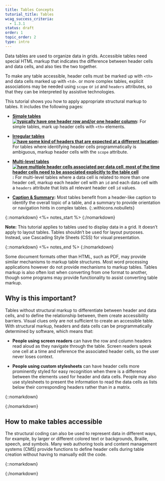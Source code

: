 ```yaml
---
title: Tables Concepts
tutorial_title: Tables
wcag_success_criteria: 
  - 1.3.1
status: draft
order: 1
topic_order: 2
type: intro
---
```


Data tables are used to organize data in grids.  Accessible tables need special HTML markup that indicates the difference between header cells and data cells, and also ties the two together. 

To make any table accessible, header cells must be marked up with `<th>` and data cells marked up with `<td>`. or more complex tables, explicit associations may be needed using `scope` or `id` and `headers` attributes, so that they can be interpreted by assistive technologies.

This tutorial shows you how to apply appropriate structural markup to tables.  It includes the following pages:

-   **[Simple tables![ typically have one header row and/or one header column](img-simple.png)](simple.html):** For simple tables, mark up header cells with `<th>` elements.

-   **[Irregular tables![ have some kind of headers that are expected at a different location](img-irreg.png)](irregular.html):**  For tables where identifying header cells programmatically is ambiguous, markup header cells with the `scope` attribute.

-   **[Multi-level tables![ have multiple header cells associated per data cell, most of the time header cells need to be associated explicitly to the table cell](img-multi.png)](multi-level.html):**  For multi-level tables where a data cell is related to more than one header cell, markup each header cell with an `id` and each data cell with a `headers` attribute that lists all relevant header cell `id` values.

-   **[Caption & Summary](caption-summary.html):** Most tables benefit from a header-like caption to identify the overall topic of a table, and a summary to provide orientation or navigation hints in complex tables.
{:.withicons.nobullets}


{::nomarkdown}
<%= notes_start %>
{:/nomarkdown}

**Note:** This tutorial applies to tables used to display data in a grid. It doesn’t apply to layout tables. Tables shouldn’t be used for layout purposes. Instead, use Cascading Style Sheets (CSS) for visual presentation.

{::nomarkdown}
<%= notes_end %>
{:/nomarkdown}

Some document formats other than HTML, such as PDF, may provide similar mechanisms to markup table structures. Most word processing applications however do not provide mechanisms to markup tables. Tables markup is also often lost when converting from one format to another, though some programs may provide functionality to assist converting table markup.

## Why is this important?

Tables without structural markup to differentiate between header and data cells, and to define the relationship between, them create accessibility barriers. Visual clues only are not sufficient to create an accessible table. With structural markup, headers and data cells can be programmatically determined by software, which means that:

-   **People using screen readers** can have the row and column headers read aloud as they navigate through the table. Screen readers speak one cell at a time and reference the associated header cells, so the user never loses context.

-   **People using custom stylesheets** can have header cells more prominently styled for easy recognition when there is a difference between the  elements used for header and data cells. People may also use stylesheets to present the information to read the data cells as lists below their corresponding headers rather than in a matrix.

{::nomarkdown}<div class="todo">{:/nomarkdown}

## How to make tables accessible 

The structural coding can also be used to represent data in different ways, for example, by larger or different colored text or backgrounds, Braille, speech, and symbols. Many web authoring tools and content management systems (CMS) provide functions to define header cells during table creation without having to manually edit the code.

{::nomarkdown}</div>{:/nomarkdown}
